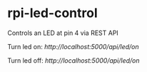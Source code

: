 # rpi-led-control

Controls an LED at pin 4 via REST API

Turn led on: *http://localhost:5000/api/led/on*

Turn led off: *http://localhost:5000/api/led/on*

